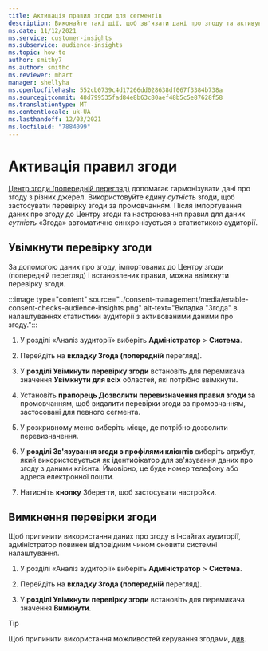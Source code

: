 ```yaml
---
title: Активація правил згоди для сегментів
description: Виконайте такі дії, щоб зв'язати дані про згоду та активувати перевірку згоди в аналітичних центрах аудиторії. Адміністратор також може вимкнути перевірку згоди.
ms.date: 11/12/2021
ms.service: customer-insights
ms.subservice: audience-insights
ms.topic: how-to
author: smithy7
ms.author: smithc
ms.reviewer: mhart
manager: shellyha
ms.openlocfilehash: 552cb0739c4d17266dd028638df067f3384b738a
ms.sourcegitcommit: 48d799535fad84e8b63c80aef48b5c5e87628f58
ms.translationtype: MT
ms.contentlocale: uk-UA
ms.lasthandoff: 12/03/2021
ms.locfileid: "7884099"
---
```

# <a name="activate-consent-rules"></a>Активація правил згоди

[Центр згоди (попередній перегляд)](../consent-management/overview.md) допомагає гармонізувати дані про згоду з різних джерел. Використовуйте єдину *сутність* згоди, щоб застосувати перевірку згоди за промовчанням. Після імпортування даних про згоду до Центру згоди та настроювання правил для даних *сутність* «Згода» автоматично синхронізується з статистикою аудиторії.

## <a name="enable-consent-checks"></a>Увімкнути перевірку згоди

За допомогою даних про згоду, імпортованих до Центру згоди (попередній перегляд) і встановлених правил, можна ввімкнути перевірку згоди. 

:::image type="content" source="../consent-management/media/enable-consent-checks-audience-insights.png" alt-text="Вкладка &quot;Згода&quot; в налаштуваннях статистики аудиторії з активованими даними про згоду.":::

1. У розділі «Аналіз аудиторії» виберіть **Адміністратор** > **Система**.

1. Перейдіть на **вкладку Згода (попередній** перегляд).

1. У **розділі Увімкнути перевірку згоди** встановіть для перемикача значення **Увімкнути для всіх** областей, які потрібно ввімкнути.

1. Установіть **прапорець Дозволити перевизначення правил згоди за** промовчанням, щоб видалити перевірки згоди за промовчанням, застосовані для певного сегмента. 

1. У розкривному меню виберіть місце, де потрібно дозволити перевизначення.     

1. У **розділі Зв'язування згоди з профілями клієнтів** виберіть атрибут, який використовується як ідентифікатор для зв'язування даних про згоду з даними клієнта. Ймовірно, це буде номер телефону або адреса електронної пошти. 

1. Натисніть **кнопку** Зберегти, щоб застосувати настройки.

## <a name="disable-consent-checks"></a>Вимкнення перевірки згоди

Щоб припинити використання даних про згоду в інсайтах аудиторії, адміністратор повинен відповідним чином оновити системні налаштування.

1. У розділі «Аналіз аудиторії» виберіть **Адміністратор** > **Система**.

1. Перейдіть на **вкладку Згода (попередній** перегляд).

1. У **розділі Увімкнути перевірку згоди** встановіть для перемикача значення **Вимкнути**.

> [!TIP]
> Щоб припинити використання можливостей керування згодами, [див](../consent-management/system-settings.md).
